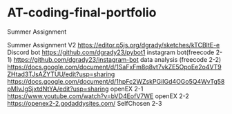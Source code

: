 # AT-coding-final-portfolio

Summer Assignment

Summer Assignment V2
https://editor.p5js.org/dgrady/sketches/kTCBltE-e
Discord bot
https://github.com/dgrady23/pybot1
instagram bot(freecode 2-1)
https://github.com/dgrady23/instagram-bot
data analysis (freecode 2-2)
https://docs.google.com/document/d/1SaFxFm8q8vt7vkZE5OpoEe2o4VT9ZHtad3TJsAZYTUU/edit?usp=sharing
https://docs.google.com/document/d/1hpFc2WZskPGiIGd4OGo5Q4WvTg58pMIvJgSjxtdNtYA/edit?usp=sharing
openEX 2-1
https://www.youtube.com/watch?v=bVD4EofV7WE
openEX 2-2
https://openex2-2.godaddysites.com/
SelfChosen 2-3

